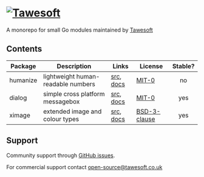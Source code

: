 [![Tawesoft](https://www.tawesoft.co.uk/media/0/logo-240r.png)](https://tawesoft.co.uk/go)
================================================================================

A monorepo for small Go modules maintained by [Tawesoft](https://www.tawesoft.co.uk/)

Contents
--------

| Package  | Description                              | Links                                   | License                     | Stable?  | 
| -------- | ---------------------------------------- | --------------------------------------- | ----------------------------|:--------:|
| humanize | lightweight human-readable numbers       | [src](./humanize), [docs][doc_humanize] | [MIT-0][copy_humanize]      | no       |
| dialog   | simple cross platform messagebox         | [src](./dialog),   [docs][doc_dialog]   | [MIT-0][copy_dialog]        | yes      |
| ximage   | extended image and colour types          | [src](./ximage),   [docs][doc_ximage]   | [BSD-3-clause][copy_ximage] | yes      |

[doc_humanize]: https://godoc.org/tawesoft.co.uk/go/humanize
[doc_dialog]:   https://godoc.org/tawesoft.co.uk/go/dialog
[doc_ximage]:   https://godoc.org/tawesoft.co.uk/go/ximage

[copy_humanize]: (./humanize/README.md)
[copy_dialog]:   (./dialog/README.md)
[copy_ximage]:   (./ximage/LICENSE.txt)

Support
-------

Community support through [GitHub issues](https://github.com/tawesoft/go/issues).

For commercial support contact open-source@tawesoft.co.uk

